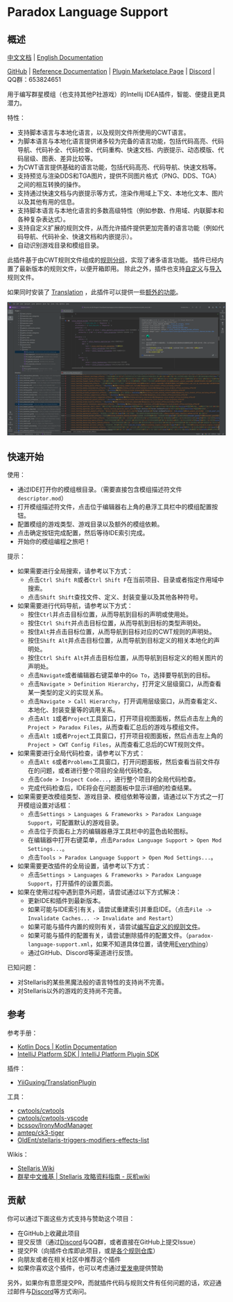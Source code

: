 # Paradox Language Support

## 概述

[中文文档](README.md) | [English Documentation](README_en.md)

[GitHub](https://github.com/DragonKnightOfBreeze/Paradox-Language-Support) |
[Reference Documentation](https://windea.icu/Paradox-Language-Support) |
[Plugin Marketplace Page](https://plugins.jetbrains.com/plugin/16825-paradox-language-support) |
[Discord](https://discord.gg/vBpbET2bXT) |
QQ群：653824651

用于编写群星模组（也支持其他P社游戏）的Intellij IDEA插件，智能、便捷且更具潜力。

特性：

* 支持脚本语言与本地化语言，以及规则文件所使用的CWT语言。
* 为脚本语言与本地化语言提供诸多较为完备的语言功能，包括代码高亮、代码导航、代码补全、代码检查、代码重构、快速文档、内嵌提示、动态模版、代码层级、图表、差异比较等。
* 为CWT语言提供基础的语言功能，包括代码高亮、代码导航、快速文档等。
* 支持预览与渲染DDS和TGA图片，提供不同图片格式（PNG、DDS、TGA）之间的相互转换的操作。
* 支持通过快速文档与内嵌提示等方式，渲染作用域上下文、本地化文本、图片以及其他有用的信息。
* 支持脚本语言与本地化语言的多数高级特性（例如参数、作用域、内联脚本和各种复杂表达式）。
* 支持自定义扩展的规则文件，从而允许插件提供更加完善的语言功能（例如代码导航、代码补全、快速文档和内嵌提示）。
* 自动识别游戏目录和模组目录。

此插件基于由CWT规则文件组成的[规则分组](https://windea.icu/Paradox-Language-Support/zh/config.html#config-group)，实现了诸多语言功能。
插件已经内置了最新版本的规则文件，以便开箱即用。
除此之外，插件也支持[自定义](https://windea.icu/Paradox-Language-Support/zh/config.html#writing-cwt-config-files)与[导入](https://windea.icu/Paradox-Language-Support/zh/config.html#importing-cwt-config-files)规则文件。

如果同时安装了 [Translation](https://github.com/YiiGuxing/TranslationPlugin) ，此插件可以提供一些[额外的功能](https://windea.icu/Paradox-Language-Support/zh/plugin-integration.html)。

![](docs/images/preview_1_zh.png)

## 快速开始

使用：

* 通过IDE打开你的模组根目录。（需要直接包含模组描述符文件`descriptor.mod`）
* 打开模组描述符文件，点击位于编辑器右上角的悬浮工具栏中的模组配置按钮。
* 配置模组的游戏类型、游戏目录以及额外的模组依赖。
* 点击确定按钮完成配置，然后等待IDE索引完成。
* 开始你的模组编程之旅吧！

提示：

* 如果需要进行全局搜索，请参考以下方式：
  * 点击`Ctrl Shift R`或者`Ctrl Shift F`在当前项目、目录或者指定作用域中搜索。
  * 点击`Shift Shift`查找文件、定义、封装变量以及其他各种符号。
* 如果需要进行代码导航，请参考以下方式：
  * 按住`Ctrl`并点击目标位置，从而导航到目标的声明或使用处。
  * 按住`Ctrl Shift`并点击目标位置，从而导航到目标的类型声明处。
  * 按住`Alt`并点击目标位置，从而导航到目标对应的CWT规则的声明处。
  * 按住`Shift Alt`并点击目标位置，从而导航到目标定义的相关本地化的声明处。
  * 按住`Ctrl Shift Alt`并点击目标位置，从而导航到目标定义的相关图片的声明处。
  * 点击`Navigate`或者编辑器右键菜单中的`Go To`，选择要导航到的目标。
  * 点击`Navigate > Definition Hierarchy`，打开定义层级窗口，从而查看某一类型的定义的实现关系。
  * 点击`Navigate > Call Hierarchy`，打开调用层级窗口，从而查看定义、本地化、封装变量等的调用关系。
  * 点击`Alt 1`或者`Project`工具窗口，打开项目视图面板，然后点击左上角的`Project > Paradox Files`，从而查看汇总后的游戏与模组文件。
  * 点击`Alt 1`或者`Project`工具窗口，打开项目视图面板，然后点击左上角的`Project > CWT Config Files`，从而查看汇总后的CWT规则文件。
* 如果需要进行全局代码检查，请参考以下方式：
  * 点击`Alt 6`或者`Problems`工具窗口，打开问题面板，然后查看当前文件存在的问题，或者进行整个项目的全局代码检查。
  * 点击`Code > Inspect Code...`，进行整个项目的全局代码检查。
  * 完成代码检查后，IDE将会在问题面板中显示详细的检查结果。
* 如果需要更改模组类型、游戏目录、模组依赖等设置，请通过以下方式之一打开模组设置对话框：
  * 点击`Settings > Languages & Frameworks > Paradox Language Support`，可配置默认的游戏目录。
  * 点击位于页面右上方的编辑器悬浮工具栏中的蓝色齿轮图标。
  * 在编辑器中打开右键菜单，点击`Paradox Language Support > Open Mod Settings...`。
  * 点击`Tools > Paradox Language Support > Open Mod Settings...`。
* 如果需要更改插件的全局设置，请参考以下方式：
  * 点击`Settings > Languages & Frameworks > Paradox Language Support`，打开插件的设置页面。
* 如果在使用过程中遇到意外问题，请尝试通过以下方式解决：
  * 更新IDE和插件到最新版本。
  * 如果可能与IDE索引有关，请尝试重建索引并重启IDE。（点击`File -> Invalidate Caches... -> Invalidate and Restart`）
  * 如果可能与插件内置的规则有关，请尝试[编写自定义的规则文件](https://windea.icu/Paradox-Language-Support/zh/config.html#writing-cwt-config-files)。
  * 如果可能与插件的配置有关，请尝试删除插件的配置文件。（`paradox-language-support.xml`，如果不知道具体位置，请使用[Everything](https://www.voidtools.com)）
  * 通过GitHub、Discord等渠道进行反馈。

已知问题：

* 对Stellaris的某些黑魔法般的语言特性的支持尚不完善。
* 对Stellaris以外的游戏的支持尚不完善。

## 参考

参考手册：

* [Kotlin Docs | Kotlin Documentation](https://kotlinlang.org/docs/home.html)
* [IntelliJ Platform SDK | IntelliJ Platform Plugin SDK](https://plugins.jetbrains.com/docs/intellij/welcome.html)

插件：

* [YiiGuxing/TranslationPlugin](https://github.com/YiiGuxing/TranslationPlugin)

工具：

* [cwtools/cwtools](https://github.com/cwtools/cwtools)
* [cwtools/cwtools-vscode](https://github.com/cwtools/cwtools-vscode)
* [bcssov/IronyModManager](https://github.com/bcssov/IronyModManager)
* [amtep/ck3-tiger](https://github.com/amtep/ck3-tiger)
* [OldEnt/stellaris-triggers-modifiers-effects-list](https://github.com/OldEnt/stellaris-triggers-modifiers-effects-list)

Wikis：

* [Stellaris Wiki](https://stellaris.paradoxwikis.com/Stellaris_Wiki)
* [群星中文维基 | Stellaris 攻略资料指南 - 灰机wiki](https://qunxing.huijiwiki.com/wiki/%E9%A6%96%E9%A1%B5)

## 贡献

你可以通过下面这些方式支持与赞助这个项目：

* 在GitHub上收藏此项目
* 提交反馈（通过[Discord](https://discord.gg/vBpbET2bXT)与QQ群，或者直接在GitHub上提交Issue）
* 提交PR（向插件仓库即此项目，或是[各个规则仓库](https://github.com/DragonKnightOfBreeze/Paradox-Language-Support/blob/master/cwt/README.md)）
* 向朋友或者在相关社区中推荐这个插件
* 如果你喜欢这个插件，也可以考虑通过[爱发电](https://afdian.com/a/dk_breeze)提供赞助

另外，如果你有意愿提交PR，而就插件代码与规则文件有任何问题的话，欢迎通过邮件与[Discord](https://discord.gg/vBpbET2bXT)等方式询问。